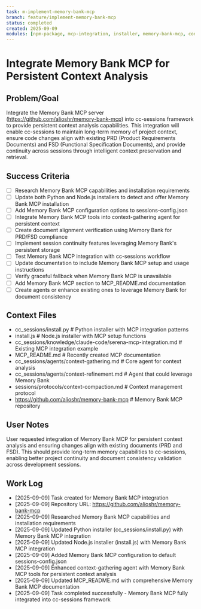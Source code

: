 ```yaml
---
task: m-implement-memory-bank-mcp
branch: feature/implement-memory-bank-mcp
status: completed
created: 2025-09-09
modules: [npm-package, mcp-integration, installer, memory-bank-mcp, context-analysis]
---
```


# Integrate Memory Bank MCP for Persistent Context Analysis

## Problem/Goal
Integrate the Memory Bank MCP server (https://github.com/alioshr/memory-bank-mcp) into cc-sessions framework to provide persistent context analysis capabilities. This integration will enable cc-sessions to maintain long-term memory of project context, ensure code changes align with existing PRD (Product Requirements Documents) and FSD (Functional Specification Documents), and provide continuity across sessions through intelligent context preservation and retrieval.

## Success Criteria
- [ ] Research Memory Bank MCP capabilities and installation requirements
- [ ] Update both Python and Node.js installers to detect and offer Memory Bank MCP installation
- [ ] Add Memory Bank MCP configuration options to sessions-config.json
- [ ] Integrate Memory Bank MCP tools into context-gathering agent for persistent context
- [ ] Create document alignment verification using Memory Bank for PRD/FSD compliance
- [ ] Implement session continuity features leveraging Memory Bank's persistent storage
- [ ] Test Memory Bank MCP integration with cc-sessions workflow
- [ ] Update documentation to include Memory Bank MCP setup and usage instructions
- [ ] Verify graceful fallback when Memory Bank MCP is unavailable
- [ ] Add Memory Bank MCP section to MCP_README.md documentation
- [ ] Create agents or enhance existing ones to leverage Memory Bank for document consistency

## Context Files
<!-- Added by context-gathering agent or manually -->
- cc_sessions/install.py                      # Python installer with MCP integration patterns
- install.js                                  # Node.js installer with MCP setup functions
- cc_sessions/knowledge/claude-code/serena-mcp-integration.md  # Existing MCP integration example
- MCP_README.md                              # Recently created MCP documentation
- cc_sessions/agents/context-gathering.md   # Core agent for context analysis
- cc_sessions/agents/context-refinement.md  # Agent that could leverage Memory Bank
- sessions/protocols/context-compaction.md  # Context management protocol
- https://github.com/alioshr/memory-bank-mcp # Memory Bank MCP repository

## User Notes
<!-- Any specific notes or requirements from the developer -->
User requested integration of Memory Bank MCP for persistent context analysis and ensuring changes align with existing documents (PRD and FSD). This should provide long-term memory capabilities to cc-sessions, enabling better project continuity and document consistency validation across development sessions.

## Work Log
<!-- Updated as work progresses -->
- [2025-09-09] Task created for Memory Bank MCP integration
- [2025-09-09] Repository URL: https://github.com/alioshr/memory-bank-mcp
- [2025-09-09] Researched Memory Bank MCP capabilities and installation requirements
- [2025-09-09] Updated Python installer (cc_sessions/install.py) with Memory Bank MCP integration
- [2025-09-09] Updated Node.js installer (install.js) with Memory Bank MCP integration
- [2025-09-09] Added Memory Bank MCP configuration to default sessions-config.json
- [2025-09-09] Enhanced context-gathering agent with Memory Bank MCP tools for persistent context analysis
- [2025-09-09] Updated MCP_README.md with comprehensive Memory Bank MCP documentation
- [2025-09-09] Task completed successfully - Memory Bank MCP fully integrated into cc-sessions framework